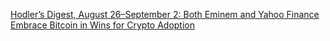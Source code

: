[Hodler’s Digest, August 26–September 2: Both Eminem and Yahoo Finance Embrace Bitcoin in Wins for Crypto Adoption](https://cointelegraph.com/news/hodlers-digest-august-26september-2-both-eminem-and-yahoo-finance-embrace-bitcoin-in-wins-for-crypto-adoption)
